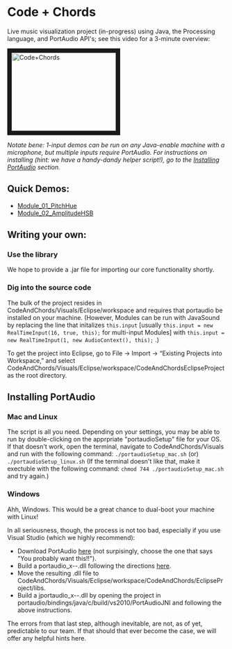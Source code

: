 # Code + Chords

Live music visualization project (in-progress) using Java, the Processing language, and PortAudio API's;
see this video for a 3-minute overview:

<a href="http://www.youtube.com/watch?feature=player_embedded&v=Y1x6bk8nvog/
" target="_blank"><img src="http://img.youtube.com/vi/Y1x6bk8nvog/0.jpg" 
alt="Code+Chords" width="240" height="180" border="10" /></a>

_Notate bene: 1-input demos can be run on any Java-enable machine with a microphone, but multiple inputs require PortAudio.  For instructions on installing (hint: we have a handy-dandy helper script!), go to the [Installing PortAudio](#installing-portaudio) section._

## Quick Demos:
 - [Module_01_PitchHue](https://drive.google.com/open?id=16YGHWyeVcsUj6IdYLvjAGin-Jifxc9Ks)
 - [Module_02_AmplitudeHSB](https://drive.google.com/open?id=1k3fueTNRGQhTN2bDjFGzq65u2QoWH0G4)

## Writing your own:

### Use the library
We hope to provide a .jar file for importing our core functionality shortly.

### Dig into the source code
The bulk of the project resides in CodeAndChords/Visuals/Eclipse/workspace and requires that portaudio be installed on your machine.  (However, Modules can be run with JavaSound by replacing the line that initalizes `this.input` [usually ```this.input	= new RealTimeInput(16, true, this);``` for multi-input Modules] with ```this.input	= new RealTimeInput(1, new AudioContext(), this);``` .)

To get the project into Eclipse, go to File -> Import -> “Existing Projects into Workspace,” and select CodeAndChords/Visuals/Eclipse/workspace/CodeAndChordsEclipseProject as the root directory.

## Installing PortAudio
### Mac and Linux
The script is all you need.  Depending on your settings, you may be able to run by double-clicking on the apprpriate "portaudioSetup" file for your OS.  If that doesn't work, open the terminal, navigate to CodeAndChords/Visuals and run with the following command:
```./portaudioSetup_mac.sh``` (or) ```./portaudioSetup_linux.sh```
(If the terminal doesn't like that, make it exectuble with the following command: ```chmod 744 ./portaudioSetup_mac.sh``` and try again.)

### Windows
Ahh, Windows.  This would be a great chance to dual-boot your machine with Linux!

In all seriousness, though, the process is not too bad, especially if you use Visual Studio (which we highly recommend):
 - Download PortAudio [here](http://www.portaudio.com/download.html) (not surpisingly, choose the one that says "You probably want this!!").
 - Build a portaudio_x--.dll following the directions [here](http://portaudio.com/docs/v19-doxydocs/compile_windows.html).
 - Move the resulting .dll file to CodeAndChords/Visuals/Eclipse/workspace/CodeAndChords/EclipseProject/libs.
 - Build a jportaudio_x--.dll by opening the project in portaudio/bindings/java/c/build/vs2010/PortAudioJNI and following the above instructions.

The errors from that last step, although inevitable, are not, as of yet, predictable to our team.  If that should that ever become the case, we will offer any helpful hints here.

